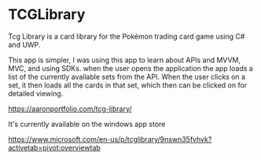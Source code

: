 # TCGLibrary

Tcg Library is a card library for the Pokémon trading card game using C# and UWP.

This app is simpler, I was using this app to learn about APIs and MVVM, MVC, and using SDKs. when the user opens the application the app loads a list of the currently available sets from the API. When the user clicks on a set, it then loads all the cards in that set, which then can be clicked on for detailed viewing.


https://aaronportfolio.com/tcg-library/

It's currently available on the windows app store

https://www.microsoft.com/en-us/p/tcglibrary/9nswn35fvhvk?activetab=pivot:overviewtab
